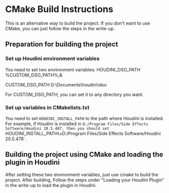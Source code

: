 # CMake Build Instructions

This is an alternative way to build the project. If you don't want to use CMake, you can just follow the steps in the write-up.

## Preparation for building the project

### Set up Houdini environment variables

You need to set two environment variables:
HOUDINI_DSO_PATH
%CUSTOM_DSO_PATH%;&

CUSTOM_DSO_PATH
D:\Documents\houdini\dso

For CUSTOM_DSO_PATH, you can set it to any directory you want.

### Set up variables in CMakelists.txt

You need to set `HOUDINI_INSTALL_PATH` to the path where Houdini is installed. For example, if Houdini is installed in `D:/Program Files/Side Effects Software/Houdini 20.5.487, then you should set `HOUDINI_INSTALL_PATH` to `D:/Program Files/Side Effects Software/Houdini 20.5.478`.

## Building the project using CMake and loading the plugin in Houdini

After setting these two environment variables, just use cmake to build the project. After building, Follow the steps under "Loading your Houdini Plugin" in the write-up to load the plugin in Houdini.